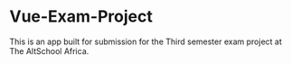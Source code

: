 # Vue-Exam-Project
This is an app built for submission for the Third semester exam project at The AltSchool Africa.
